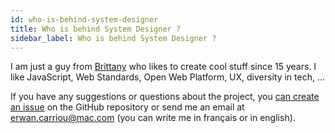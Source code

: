 ```yaml
---
id: who-is-behind-system-designer
title: Who is behind System Designer ?
sidebar_label: Who is behind System Designer ?
---
```


I am just a guy from [Brittany](https://www.brittanytourism.com) who likes to create cool stuff since 15 years. I like JavaScript, Web Standards, Open Web Platform, UX, diversity in tech, ...

If you have any suggestions or questions about the project, you [can create an issue](https://github.com/design-first/system-designer/issues) on the GitHub repository or send me an email at [erwan.carriou@mac.com](mailto:erwan.carriou@mac.com) (you can write me in français or in english).